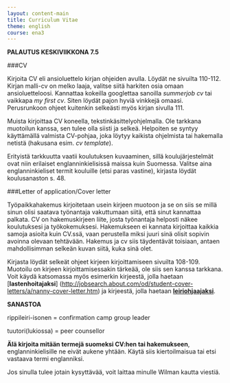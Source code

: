 ```yaml
---
layout: content-main
title: Curriculum Vitae
theme: english
course: ena3
---
```

**PALAUTUS KESKIVIIKKONA 7.5**

###CV

Kirjoita CV eli ansioluettelo kirjan ohjeiden avulla. Löydät ne sivuilta 110-112. Kirjan malli-cv on melko
laaja, valitse siitä harkiten osia omaan ansioluetteloosi. Kannattaa kokeilla googlettaa sanoilla *summerjob cv* tai
vaikkapa *my first cv*. Siten löydät pajon hyviä vinkkejä omaasi. Perusrunkoon ohjeet kuitenkin selkeästi myös kirjan
sivulla 111.

Muista kirjoittaa CV koneella, tekstinkäsittelyohjelmalla. Ole tarkkana muotoilun kanssa, sen tulee olla siisti ja
selkeä. Helpoiten se syntyy käyttämällä valmista CV-pohjaa, joka löytyy kaikista ohjelmista tai hakemalla netistä
(hakusana esim. *cv template*).

Erityistä tarkkuutta vaatii koulutuksen kuvaaminen, sillä koulujärjestelmät ovat niin erilaiset englanninkielisissä
maissa kuin Suomessa. Valitse aina englanninkieliset termit kouluille (etsi paras vastine), kirjasta löydät
koulusanaston s. 48.

###Letter of application/Cover letter

Työpaikkahakemus kirjoitetaan usein kirjeen muotoon ja se on siis se millä sinun olisi saatava työnantaja vakuttumaan
siitä, että sinut kannattaa palkata. CV on hakemuskirjeen liite, josta työnantaja helposti näkee koulutuksesi ja
työkokemuksesi. Hakemukseen ei kannata kirjoittaa kaikkia samoja asioita kuin CV.ssä, vaan perustella miksi juuri sinä
olisit sopivin avoinna olevaan tehtävään. Hakemus ja cv siis täydentävät toisiaan, antaen mahdollisimman selkeän kuvan
siitä, kuka sinä olet.

Kirjasta löydät selkeät ohjeet kirjeen kirjoittamiseen sivuilta 108-109. Muotoilu on kirjeen kirjoittamisessakin tärkeää,
ole siis sen kanssa tarkkana. Voit käydä katsomassa myös esimerkin kirjeestä, jolla haetaan [**lastenhoitajaksi**]
(http://jobsearch.about.com/od/student-cover-letters/a/nanny-cover-letter.htm) ja kirjeestä, jolla haetaan
[**leiriohjaajaksi**](http://jobsearch.about.com/od/student-cover-letters/a/camp-counselor-cover-letter.htm).

**SANASTOA**

rippileiri-isonen = confirmation camp group leader

tuutori(lukiossa) = peer counsellor

**Älä kirjoita mitään termejä suomeksi CV:hen tai hakemukseen**, englanninkielisille ne eivät aukene yhtään. Käytä siis
kiertoilmaisua tai etsi vastaava termi englanniksi.

Jos sinulla tulee jotain kysyttävää, voit laittaa minulle Wilman kautta viestiä.


